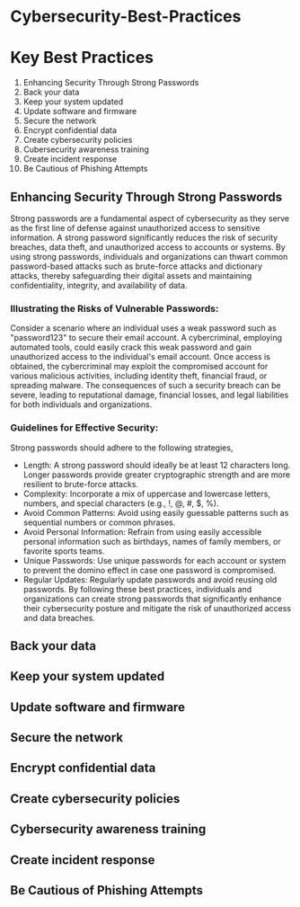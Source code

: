 # Cybersecurity-Best-Practices

# Key Best Practices
1. Enhancing Security Through Strong Passwords
2. Back your data
3. Keep your system updated
4. Update software and firmware
5. Secure the network
6. Encrypt confidential data
7. Create cybersecurity policies
8. Cubersecurity awareness training
9. Create incident response
10. Be Cautious of Phishing Attempts

## Enhancing Security Through Strong Passwords
Strong passwords are a fundamental aspect of cybersecurity as they serve as the first line of defense against unauthorized access to sensitive information. A strong password significantly reduces the risk of security breaches, data theft, and unauthorized access to accounts or systems. By using strong passwords, individuals and organizations can thwart common password-based attacks such as brute-force attacks and dictionary attacks, thereby safeguarding their digital assets and maintaining confidentiality, integrity, and availability of data. 

### Illustrating the Risks of Vulnerable Passwords: 
Consider a scenario where an individual uses a weak password such as "password123" to secure their email account. A cybercriminal, employing automated tools, could easily crack this weak password and gain unauthorized access to the individual's email account. Once access is obtained, the cybercriminal may exploit the compromised account for various malicious activities, including identity theft, financial fraud, or spreading malware. The consequences of such a security breach can be severe, leading to reputational damage, financial losses, and legal liabilities for both individuals and organizations. 

### Guidelines for Effective Security: 
Strong passwords should adhere to the following strategies, 
- Length: A strong password should ideally be at least 12 characters long. Longer passwords provide greater cryptographic strength and are more resilient to brute-force attacks. 
- Complexity: Incorporate a mix of uppercase and lowercase letters, numbers, and special characters (e.g., !, @, #, $, %). 
- Avoid Common Patterns: Avoid using easily guessable patterns such as sequential numbers or common phrases. 
- Avoid Personal Information: Refrain from using easily accessible personal information such as birthdays, names of family members, or favorite sports teams. 
- Unique Passwords: Use unique passwords for each account or system to prevent the domino effect in case one password is compromised. 
- Regular Updates: Regularly update passwords and avoid reusing old passwords. 
By following these best practices, individuals and organizations can create strong passwords that significantly enhance their cybersecurity posture and mitigate the risk of unauthorized access and data breaches.

## Back your data

## Keep your system updated

## Update software and firmware

## Secure the network

## Encrypt confidential data
 
## Create cybersecurity policies
 
## Cybersecurity awareness training
 
## Create incident response
 
## Be Cautious of Phishing Attempts
